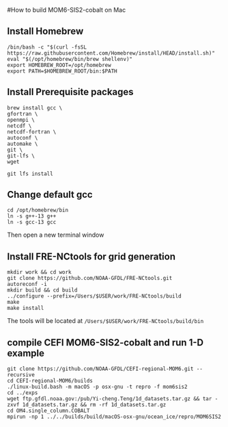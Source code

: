 #How to build MOM6-SIS2-cobalt on Mac

## Install Homebrew
```console
/bin/bash -c "$(curl -fsSL https://raw.githubusercontent.com/Homebrew/install/HEAD/install.sh)"
eval "$(/opt/homebrew/bin/brew shellenv)"
export HOMEBREW_ROOT=/opt/homebrew
export PATH=$HOMEBREW_ROOT/bin:$PATH
```
## Install Prerequisite packages
```console
brew install gcc \
gfortran \
openmpi \
netcdf \
netcdf-fortran \
autoconf \
automake \
git \
git-lfs \
wget

git lfs install
```

## Change default gcc
```console
cd /opt/homebrew/bin
ln -s g++-13 g++
ln -s gcc-13 gcc
```
Then open a new terminal window

## Install FRE-NCtools for grid generation
```console
mkdir work && cd work
git clone https://github.com/NOAA-GFDL/FRE-NCtools.git
autoreconf -i
mkdir build && cd build
../configure --prefix=/Users/$USER/work/FRE-NCtools/build
make
make install
```
The tools will be located at `/Users/$USER/work/FRE-NCtools/build/bin`

## compile CEFI MOM6-SIS2-cobalt and run 1-D example
```console
git clone https://github.com/NOAA-GFDL/CEFI-regional-MOM6.git --recursive
cd CEFI-regional-MOM6/builds
./linux-build.bash -m macOS -p osx-gnu -t repro -f mom6sis2
cd ../exps
wget ftp.gfdl.noaa.gov:/pub/Yi-cheng.Teng/1d_datasets.tar.gz && tar -zxvf 1d_datasets.tar.gz && rm -rf 1d_datasets.tar.gz
cd OM4.single_column.COBALT
mpirun -np 1 ../../builds/build/macOS-osx-gnu/ocean_ice/repro/MOM6SIS2 
